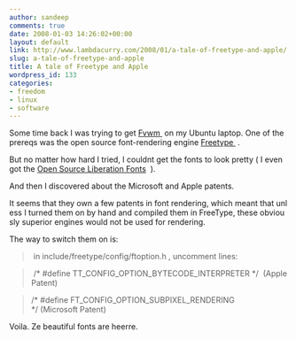 ```yaml
---
author: sandeep
comments: true
date: 2008-01-03 14:26:02+00:00
layout: default
link: http://www.lambdacurry.com/2008/01/a-tale-of-freetype-and-apple/
slug: a-tale-of-freetype-and-apple
title: A tale of Freetype and Apple
wordpress_id: 133
categories:
- freedom
- linux
- software
---
```


Some time back I was trying to get [Fvwm ](http://www.fvwm.org/) on my Ubuntu laptop. One of the prereqs was the open source font-rendering engine [Freetype ](http://freetype.sourceforge.net/index2.html) .

But no matter how hard I tried, I couldnt get the fonts to look pretty ( I even got the [Open Source Liberation Fonts](http://en.wikipedia.org/wiki/Liberation_fonts)  ).

And then I discovered about the Microsoft and Apple patents.

It seems that they own a few patents in font rendering, which meant that unless I turned them on by hand and compiled them in FreeType, these obviously superior engines would not be used for rendering.

The way to switch them on is:


<blockquote> in include/freetype/config/ftoption.h , uncomment lines:</blockquote>




<blockquote> /* #define TT_CONFIG_OPTION_BYTECODE_INTERPRETER */  (Apple Patent)</blockquote>




<blockquote>/* #define FT_CONFIG_OPTION_SUBPIXEL_RENDERING */ (Microsoft Patent)</blockquote>


Voila. Ze beautiful fonts are heerre.
